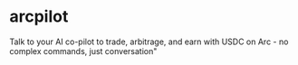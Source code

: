 # arcpilot
Talk to your AI co-pilot to trade, arbitrage, and earn with USDC on Arc - no complex commands, just conversation"
